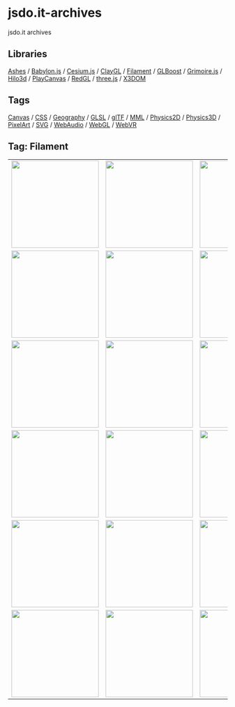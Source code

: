# jsdo.it-archives
jsdo.it archives

## Libraries

[Ashes](../ashes) / [Babylon.js](../babylon.js) / [Cesium.js](../cesium.js) / [ClayGL](../claygl) / [Filament](../filament) / [GLBoost](../glboost)  / [Grimoire.js](../grimoire.js) / [Hilo3d](../hilo3d) / [PlayCanvas](../playcanvas) / [RedGL](../redgl) / [three.js](../three.js) / [X3DOM](../x3dom)

## Tags

[Canvas](../canvas) / [CSS](../css) / [Geography](../geography) / [GLSL](../glsl) / [glTF](../gltf) / [MML](../mml) / [Physics2D](../physics2d) / [Physics3D](../physics3d) / [PixelArt](../pixelart) / [SVG](../svg) / [WebAudio](../webaudio) / [WebGL](../webgl) / [WebVR](../webvr)

## Tag: Filament

<table>
<tr>
<td><a href="https://cx20.github.io/jsdo.it-archives/cx20/Kj5Y" title="[WebGL] Filament を試してみるテスト（調整中）"><img src="https://cx20.github.io/jsdo.it-archives/screenshot/Kj5Y.jpg" width="200" height="200"></a></td>
<td><a href="https://cx20.github.io/jsdo.it-archives/cx20/4Myg" title="[WebGL] Filament を試してみるテスト（その２）（調整中）"><img src="https://cx20.github.io/jsdo.it-archives/screenshot/4Myg.jpg" width="200" height="200"></a></td>
<td><a href="https://cx20.github.io/jsdo.it-archives/cx20/iA6H" title="[WebGL] Filament を試してみるテスト（その３）（調整中）"><img src="https://cx20.github.io/jsdo.it-archives/screenshot/iA6H.jpg" width="200" height="200"></a></td>
<td><a href="https://cx20.github.io/jsdo.it-archives/cx20/Ysce" title="[WebGL] Filament を試してみるテスト（その４）（調整中）"><img src="https://cx20.github.io/jsdo.it-archives/screenshot/Ysce.jpg" width="200" height="200"></a></td>
</tr>
<tr>
<td><a href="https://cx20.github.io/jsdo.it-archives/cx20/syqI" title="[WebGL] Filament で glTF 2.0 モデルを表示してみるテスト"><img src="https://cx20.github.io/jsdo.it-archives/screenshot/syqI.jpg" width="200" height="200"></a></td>
<td><a href="https://cx20.github.io/jsdo.it-archives/cx20/c0Gn" title="[WebGL] Filament で glTF 2.0 モデルを表示してみるテスト（その２）"><img src="https://cx20.github.io/jsdo.it-archives/screenshot/c0Gn.jpg" width="200" height="200"></a></td>
<td><a href="https://cx20.github.io/jsdo.it-archives/cx20/eTuS" title="[WebGL] Filament で glTF 2.0 モデルを表示してみるテスト（その３）"><img src="https://cx20.github.io/jsdo.it-archives/screenshot/eTuS.jpg" width="200" height="200"></a></td>
<td><a href="https://cx20.github.io/jsdo.it-archives/cx20/0twd" title="[WebGL] Filament で glTF 2.0 モデルを表示してみるテスト（その４）"><img src="https://cx20.github.io/jsdo.it-archives/screenshot/0twd.jpg" width="200" height="200"></a></td>
</tr>
<tr>
<td><a href="https://cx20.github.io/jsdo.it-archives/cx20/mKM2" title="[WebGL] Filament で glTF 2.0 モデルを表示してみるテスト（その５）"><img src="https://cx20.github.io/jsdo.it-archives/screenshot/mKM2.jpg" width="200" height="200"></a></td>
<td><a href="https://cx20.github.io/jsdo.it-archives/cx20/uCOH" title="[WebGL] Filament で glTF 2.0 モデルを表示してみるテスト（その６）"><img src="https://cx20.github.io/jsdo.it-archives/screenshot/uCOH.jpg" width="200" height="200"></a></td>
<td><a href="https://cx20.github.io/jsdo.it-archives/cx20/UxD8_" title="[WebGL] Filament で glTF 2.0 モデルを表示してみるテスト（その７）（調整中）"><img src="https://cx20.github.io/jsdo.it-archives/screenshot/UxD8_.jpg" width="200" height="200"></a></td>
<td><a href="https://cx20.github.io/jsdo.it-archives/cx20/M2lx" title="[WebGL] Filament で glTF 2.0 モデルを表示してみるテスト（その８）"><img src="https://cx20.github.io/jsdo.it-archives/screenshot/M2lx.jpg" width="200" height="200"></a></td>
</tr>
<tr>
<td><a href="https://cx20.github.io/jsdo.it-archives/cx20/y5XZ" title="[WebGL] Filament で glTF 2.0 モデルを表示してみるテスト（その９）（調整中）"><img src="https://cx20.github.io/jsdo.it-archives/screenshot/y5XZ.jpg" width="200" height="200"></a></td>
<td><a href="https://cx20.github.io/jsdo.it-archives/cx20/sGrW" title="[WebGL] Filament で glTF 2.0 モデルを表示してみるテスト（その１０）（調整中）"><img src="https://cx20.github.io/jsdo.it-archives/screenshot/sGrW.jpg" width="200" height="200"></a></td>
<td><a href="https://cx20.github.io/jsdo.it-archives/cx20/uygL" title="[WebGL] Filament で glTF 2.0 モデルを表示してみるテスト（その１１）（調整中）"><img src="https://cx20.github.io/jsdo.it-archives/screenshot/uygL.jpg" width="200" height="200"></a></td>
<td><a href="https://cx20.github.io/jsdo.it-archives/cx20/G24p" title="[WebGL] Filament で glTF 2.0 モデルを表示してみるテスト（その１２）（調整中）"><img src="https://cx20.github.io/jsdo.it-archives/screenshot/G24p.jpg" width="200" height="200"></a></td>
</tr>
<tr>
<td><a href="https://cx20.github.io/jsdo.it-archives/cx20/uJFB" title="[WebGL] Filament で glTF 2.0 モデルを表示してみるテスト（その１３）（調整中）"><img src="https://cx20.github.io/jsdo.it-archives/screenshot/uJFB.jpg" width="200" height="200"></a></td>
<td><a href="https://cx20.github.io/jsdo.it-archives/cx20/cpHx" title="[WebGL] Filament で glTF 2.0 モデルを表示してみるテスト（その１４）（調整中）"><img src="https://cx20.github.io/jsdo.it-archives/screenshot/cpHx.jpg" width="200" height="200"></a></td>
<td><a href="https://cx20.github.io/jsdo.it-archives/cx20/wsge" title="[WebGL] Filament で glTF 2.0 モデルを表示してみるテスト（その１６）"><img src="https://cx20.github.io/jsdo.it-archives/screenshot/wsge.jpg" width="200" height="200"></a></td>
<td><a href="https://cx20.github.io/jsdo.it-archives/cx20/sI93" title="[WebGL] Filament で glTF 2.0 モデルを表示してみるテスト（その１７）"><img src="https://cx20.github.io/jsdo.it-archives/screenshot/sI93.jpg" width="200" height="200"></a></td>
</tr>
<tr>
<td><a href="https://cx20.github.io/jsdo.it-archives/cx20/OL53" title="[WebGL] Filament で glTF 2.0 モデルを表示してみるテスト（その１８）"><img src="https://cx20.github.io/jsdo.it-archives/screenshot/OL53.jpg" width="200" height="200"></a></td>
<td><a href="https://cx20.github.io/jsdo.it-archives/cx20/0XRe" title="[WebGL] Filament で glTF 2.0 モデルを表示してみるテスト（その１９）"><img src="https://cx20.github.io/jsdo.it-archives/screenshot/0XRe.jpg" width="200" height="200"></a></td>
<td><a href="https://cx20.github.io/jsdo.it-archives/cx20/0XJ9" title="[WebGL] Filament で glTF 2.0 モデルを表示してみるテスト（その２１）"><img src="https://cx20.github.io/jsdo.it-archives/screenshot/0XJ9.jpg" width="200" height="200"></a></td>
<td><a href="https://cx20.github.io/jsdo.it-archives/cx20/kqyY" title="[WebGL] Filament で glTF 2.0 モデルを表示してみるテスト（その２２）（調整中）"><img src="https://cx20.github.io/jsdo.it-archives/screenshot/kqyY.jpg" width="200" height="200"></a></td>
</tr>
</table>
